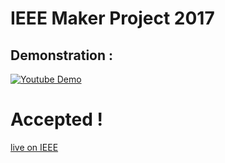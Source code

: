 # IEEE Maker Project 2017

## Demonstration :
[![Youtube Demo](https://img.youtube.com/vi/cRLjyrz-uKk/0.jpg)](https://www.youtube.com/watch?v=JOluPk97xYU "0x48piraj's Channel")


# Accepted !

[live on IEEE](https://transmitter.ieee.org/makerproject/view/93538) 


